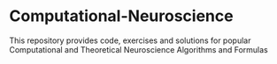 # Computational-Neuroscience
This repository provides code, exercises and solutions for popular Computational and Theoretical Neuroscience Algorithms and Formulas
